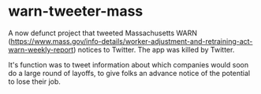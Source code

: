 # warn-tweeter-mass


A now defunct project that tweeted Massachusetts WARN (https://www.mass.gov/info-details/worker-adjustment-and-retraining-act-warn-weekly-report) notices to Twitter.
The app was killed by Twitter.

It's function was to tweet information about which companies would soon do a large round of layoffs, to give folks an advance notice of the potential to lose their job.
